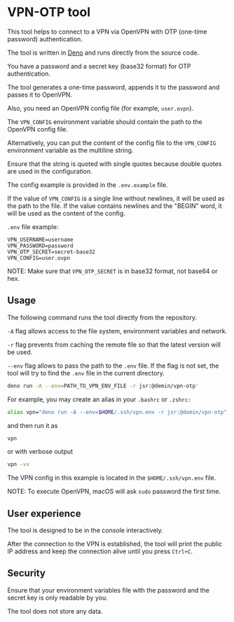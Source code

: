 # VPN-OTP tool

This tool helps to connect to a VPN via OpenVPN with OTP (one-time password) authentication.

The tool is written in [Deno](https://deno.land/) and runs directly from the source code.

You have a password and a secret key (base32 format) for OTP authentication.

The tool generates a one-time password, appends it to the password and passes it to OpenVPN.

Also, you need an OpenVPN config file (for example, `user.ovpn`).

The `VPN_CONFIG` environment variable should contain the path to the OpenVPN config file.

Alternatively, you can put the content of the config file to the `VPN_CONFIG` environment variable as the multiline string. 

Ensure that the string is quoted with single quotes because double quotes are used in the configuration.

The config example is provided in the `.env.example` file.

If the value of `VPN_CONFIG` is a single line without newlines, it will be used as the path to the file. If the value contains newlines and the "BEGIN" word, it will be used as the content of the config.

`.env` file example:

```env
VPN_USERNAME=username
VPN_PASSWORD=password
VPN_OTP_SECRET=secret-base32
VPN_CONFIG=user.ovpn
```

NOTE: Make sure that `VPN_OTP_SECRET` is in base32 format, not base64 or hex.

## Usage

The following command runs the tool directly from the repository.

`-A` flag allows access to the file system, environment variables and network.

`-r` flag prevents from caching the remote file so that the latest version will be used.

`--env` flag allows to pass the path to the `.env` file. If the flag is not set, the tool will try to find the `.env` file in the current directory.

```bash
deno run -A --env=PATH_TO_VPN_ENV_FILE -r jsr:@demin/vpn-otp'
```

For example, you may create an alias in your `.bashrc` or `.zshrc:`

```bash
alias vpn="deno run -A --env=$HOME/.ssh/vpn.env -r jsr:@demin/vpn-otp"
```

and then run it as

```bash
vpn
```

or with verbose output

```bash
vpn -vv
```

The VPN config in this example is located in the `$HOME/.ssh/vpn.env` file.

NOTE: To execute OpenVPN, macOS will ask `sudo` password the first time.

## User experience

The tool is designed to be in the console interactively.

After the connection to the VPN is established, the tool will print the public IP address and keep the connection alive until you press `Ctrl+C`.

## Security

Ensure that your environment variables file with the password and the secret key is only readable by you.

The tool does not store any data.
